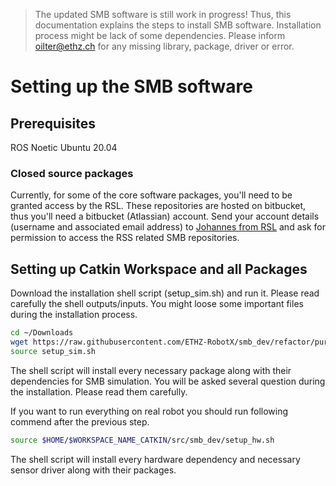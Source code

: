 > The updated SMB software is still work in progress! Thus, this documentation explains the steps to install SMB software. Installation process might be lack of some dependencies. 
> Please inform oilter@ethz.ch for any missing library, package, driver or error.

# Setting up the SMB software
## Prerequisites
ROS Noetic 
Ubuntu 20.04 

### Closed source packages

Currently, for some of the core software packages, you'll need to be granted access by the RSL. These repositories are hosted on bitbucket, thus you'll need a bitbucket (Atlassian) account. 
Send your account details (username and associated email address) to [Johannes from RSL](https://rsl.ethz.ch/the-lab/people/person-detail.MjU0MDk1.TGlzdC8yNDQyLC0xNDI1MTk1NzM1.html) and ask for permission to access the RSS related SMB repositories.


## Setting up Catkin Workspace and all Packages

Download the installation shell script (setup_sim.sh) and run it. Please read carefully the shell outputs/inputs. You might loose some important files during the installation process.

```bash
cd ~/Downloads
wget https://raw.githubusercontent.com/ETHZ-RobotX/smb_dev/refactor/purging/setup_sim.sh
source setup_sim.sh
```
The shell script will install every necessary package along with their dependencies for SMB simulation. You will be asked several question during the installation. Please read them carefully.

If you want to run everything on real robot you should run following commend after the previous step.

```bash
source $HOME/$WORKSPACE_NAME_CATKIN/src/smb_dev/setup_hw.sh
```

The shell script will install every hardware dependency and necessary sensor driver along with their packages.


